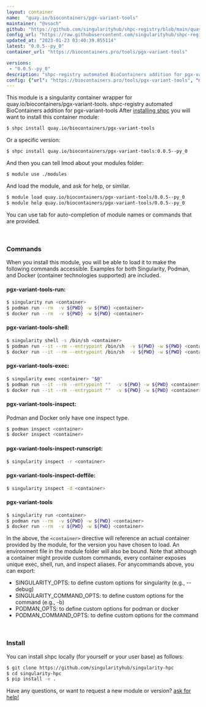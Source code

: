 ```yaml
---
layout: container
name:  "quay.io/biocontainers/pgx-variant-tools"
maintainer: "@vsoch"
github: "https://github.com/singularityhub/shpc-registry/blob/main/quay.io/biocontainers/pgx-variant-tools/container.yaml"
config_url: "https://raw.githubusercontent.com/singularityhub/shpc-registry/main/quay.io/biocontainers/pgx-variant-tools/container.yaml"
updated_at: "2023-01-23 03:40:39.855114"
latest: "0.0.5--py_0"
container_url: "https://biocontainers.pro/tools/pgx-variant-tools"

versions:
 - "0.0.5--py_0"
description: "shpc-registry automated BioContainers addition for pgx-variant-tools"
config: {"url": "https://biocontainers.pro/tools/pgx-variant-tools", "maintainer": "@vsoch", "description": "shpc-registry automated BioContainers addition for pgx-variant-tools", "latest": {"0.0.5--py_0": "sha256:766784f9551afdc7a2414e273467a9e89d90d2e59a26c83c1cc56337ea45da70"}, "tags": {"0.0.5--py_0": "sha256:766784f9551afdc7a2414e273467a9e89d90d2e59a26c83c1cc56337ea45da70"}, "docker": "quay.io/biocontainers/pgx-variant-tools"}
---
```


This module is a singularity container wrapper for quay.io/biocontainers/pgx-variant-tools.
shpc-registry automated BioContainers addition for pgx-variant-tools
After [installing shpc](#install) you will want to install this container module:


```bash
$ shpc install quay.io/biocontainers/pgx-variant-tools
```

Or a specific version:

```bash
$ shpc install quay.io/biocontainers/pgx-variant-tools:0.0.5--py_0
```

And then you can tell lmod about your modules folder:

```bash
$ module use ./modules
```

And load the module, and ask for help, or similar.

```bash
$ module load quay.io/biocontainers/pgx-variant-tools/0.0.5--py_0
$ module help quay.io/biocontainers/pgx-variant-tools/0.0.5--py_0
```

You can use tab for auto-completion of module names or commands that are provided.

<br>

### Commands

When you install this module, you will be able to load it to make the following commands accessible.
Examples for both Singularity, Podman, and Docker (container technologies supported) are included.

#### pgx-variant-tools-run:

```bash
$ singularity run <container>
$ podman run --rm  -v ${PWD} -w ${PWD} <container>
$ docker run --rm  -v ${PWD} -w ${PWD} <container>
```

#### pgx-variant-tools-shell:

```bash
$ singularity shell -s /bin/sh <container>
$ podman run --it --rm --entrypoint /bin/sh  -v ${PWD} -w ${PWD} <container>
$ docker run --it --rm --entrypoint /bin/sh  -v ${PWD} -w ${PWD} <container>
```

#### pgx-variant-tools-exec:

```bash
$ singularity exec <container> "$@"
$ podman run --it --rm --entrypoint ""  -v ${PWD} -w ${PWD} <container> "$@"
$ docker run --it --rm --entrypoint ""  -v ${PWD} -w ${PWD} <container> "$@"
```

#### pgx-variant-tools-inspect:

Podman and Docker only have one inspect type.

```bash
$ podman inspect <container>
$ docker inspect <container>
```

#### pgx-variant-tools-inspect-runscript:

```bash
$ singularity inspect -r <container>
```

#### pgx-variant-tools-inspect-deffile:

```bash
$ singularity inspect -d <container>
```



#### pgx-variant-tools

```bash
$ singularity run <container>
$ podman run --rm  -v ${PWD} -w ${PWD} <container>
$ docker run --rm  -v ${PWD} -w ${PWD} <container>
```


In the above, the `<container>` directive will reference an actual container provided
by the module, for the version you have chosen to load. An environment file in the
module folder will also be bound. Note that although a container
might provide custom commands, every container exposes unique exec, shell, run, and
inspect aliases. For anycommands above, you can export:

 - SINGULARITY_OPTS: to define custom options for singularity (e.g., --debug)
 - SINGULARITY_COMMAND_OPTS: to define custom options for the command (e.g., -b)
 - PODMAN_OPTS: to define custom options for podman or docker
 - PODMAN_COMMAND_OPTS: to define custom options for the command

<br>

### Install

You can install shpc locally (for yourself or your user base) as follows:

```bash
$ git clone https://github.com/singularityhub/singularity-hpc
$ cd singularity-hpc
$ pip install -e .
```

Have any questions, or want to request a new module or version? [ask for help!](https://github.com/singularityhub/singularity-hpc/issues)